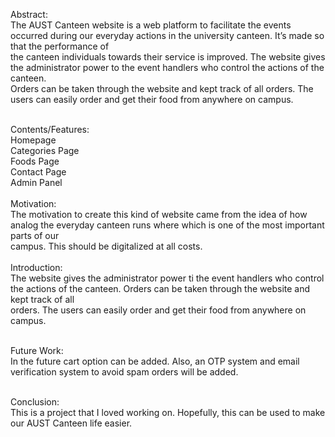 Abstract:<br />
The AUST Canteen website is a web platform to facilitate the events occurred during our everyday actions in the university canteen. It’s made so that the performance of<br /> the canteen individuals towards their service is improved. The website gives the administrator power to the event handlers who control the actions of the canteen. <br />Orders can be taken through the website and kept track of all orders. The users can easily order and get their food from anywhere on campus.<br /><br />

Contents/Features:<br />
Homepage<br />
Categories Page<br />
Foods Page<br />
Contact Page<br />
Admin Panel<br />
<br />
Motivation:<br />
	The motivation to create this kind of website came from the idea of how analog the everyday canteen runs where which is one of the most important parts of our<br /> campus. This should be digitalized at all costs.<br />
<br />
Introduction: <br />
The website gives the administrator power ti the event handlers who control the actions of the canteen. Orders can be taken through the website and kept track of all<br /> orders. The users can easily order and get their food from anywhere on campus.<br />
<br />

Future Work:<br />
In the future cart option can be added. Also, an OTP system and email verification system to avoid spam orders will be added.<br />
<br />

Conclusion:  <br />
This is a project that I loved working on. Hopefully, this can be used to make our AUST Canteen life easier.<br />
